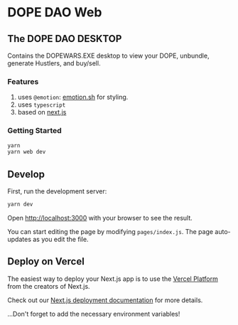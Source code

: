 # DOPE DAO Web

## The DOPE DAO DESKTOP

Contains the DOPEWARS.EXE desktop to view your DOPE, unbundle, generate Hustlers, and buy/sell.

### Features

1. uses `@emotion`: [emotion.sh](https://emotion.sh) for styling.
2. uses `typescript`
3. based on [next.js](https://nextjs.org/)

### Getting Started

```bash
yarn
yarn web dev
```

## Develop

First, run the development server:

```bash
yarn dev
```

Open [http://localhost:3000](http://localhost:3000) with your browser to see the result.

You can start editing the page by modifying `pages/index.js`. The page auto-updates as you edit the file.

## Deploy on Vercel

The easiest way to deploy your Next.js app is to use the [Vercel Platform](https://vercel.com/new?utm_medium=default-template&filter=next.js&utm_source=create-next-app&utm_campaign=create-next-app-readme) from the creators of Next.js.

Check out our [Next.js deployment documentation](https://nextjs.org/docs/deployment) for more details.

...Don't forget to add the necessary environment variables!
